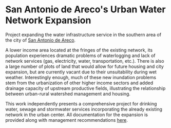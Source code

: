 # San Antonio de Areco's Urban Water Network Expansion 

Project expanding the water infrastructure service in the southern area of the city of [San Antonio de Areco](https://goo.gl/maps/DkiQZJwyMews3SYH7).

A lower income area located at the fringes of the existing network, its population experiences dramatic problems of waterlogging and lack of network services (gas, electricity, water, transportation, etc.). There is also a large number of plots of land that would allow for future housing and city expansion, but are currently vacant due to their unsuitability during wet weather. Interestingly enough, much of these new inundation problems stem from the urbanization of other higher income sectors and added drainage capacity of upstream productive fields, illustrating the relationship between urban-rural watershed management and housing.

This work independently presents a comprehensive project for drinking water, sewage and stormwater services incorporating the already existing network in the urban center. All documentation for the expansion is provided along with management recommendations [here](https://github.com/JPchomp/areco/blob/main/Expansi%C3%B3n%20de%20la%20red%20de%20Agua%20Urbana%20de%20San%20Antonio%20de%20Areco.pdf). 
